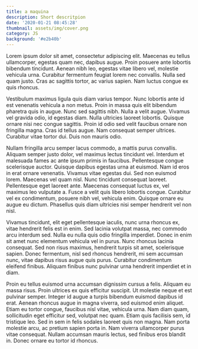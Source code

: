 ```yaml
---
title: a maquina
description: Short descritpion
date: '2020-01-21 08:45:28'
thumbnail: assets/img/cover.png
category: JS
background: '#e2b40b'
---
```

Lorem ipsum dolor sit amet, consectetur adipiscing elit. Maecenas eu tellus ullamcorper, egestas quam nec, dapibus augue. Proin posuere ante lobortis bibendum tincidunt. Aenean nibh leo, egestas vitae libero vel, molestie vehicula urna. Curabitur fermentum feugiat lorem nec convallis. Nulla sed quam justo. Cras ac sagittis tortor, ac varius sapien. Nam luctus congue ex quis rhoncus.

Vestibulum maximus ligula quis diam varius tempor. Nunc lobortis ante id est venenatis vehicula a non metus. Proin in massa quis elit bibendum pharetra quis in augue. Nunc sed sagittis nibh. Nulla a velit augue. Vivamus vel gravida odio, id egestas diam. Nulla ultricies laoreet lobortis. Quisque ornare nisi nec congue sagittis. Proin id odio sed velit faucibus ornare non fringilla magna. Cras id tellus augue. Nam consequat semper ultrices. Curabitur vitae tortor dui. Duis non mauris odio.

Nullam fringilla arcu semper lacus commodo, a mattis purus convallis. Aliquam semper justo dolor, vel maximus lectus tincidunt vel. Interdum et malesuada fames ac ante ipsum primis in faucibus. Pellentesque congue scelerisque auctor. Quisque dapibus egestas urna at euismod. Nam id eros in erat ornare venenatis. Vivamus vitae egestas dui. Sed non euismod lorem. Maecenas vel quam nisl. Nunc tincidunt consequat laoreet. Pellentesque eget laoreet ante. Maecenas consequat luctus ex, vel maximus leo vulputate a. Fusce a velit quis libero lobortis congue. Curabitur vel ex condimentum, posuere nibh vel, vehicula enim. Quisque ornare eu augue eu dictum. Phasellus quis diam ultricies nisi semper hendrerit vel non nisl.

Vivamus tincidunt, elit eget pellentesque iaculis, nunc urna rhoncus ex, vitae hendrerit felis est in enim. Sed lacinia volutpat massa, nec commodo arcu interdum sed. Nulla eu nulla quis odio fringilla imperdiet. Donec in enim sit amet nunc elementum vehicula vel in purus. Nunc rhoncus lacinia consequat. Sed non risus maximus, hendrerit turpis sit amet, scelerisque sapien. Donec fermentum, nisl sed rhoncus hendrerit, mi sem accumsan nunc, vitae dapibus risus augue quis purus. Curabitur condimentum eleifend finibus. Aliquam finibus nunc pulvinar urna hendrerit imperdiet et in diam.

Proin eu tellus euismod urna accumsan dignissim cursus a felis. Aliquam eu massa risus. Proin ultrices ex quis efficitur suscipit. Ut molestie neque et est pulvinar semper. Integer id augue a turpis bibendum euismod dapibus id erat. Aenean rhoncus augue in magna viverra, sed euismod enim aliquet. Etiam eu tortor congue, faucibus nisl vitae, vehicula urna. Nam diam quam, sollicitudin eget efficitur sed, volutpat nec quam. Etiam quis facilisis sem, id tristique leo. Sed in sem in felis sodales laoreet quis non magna. Nam porta molestie arcu, ac pretium sapien porta in. Nam viverra ullamcorper purus vitae consequat. Nullam accumsan mauris lectus, sed finibus eros blandit in. Donec ornare eu tortor id rhoncus.

